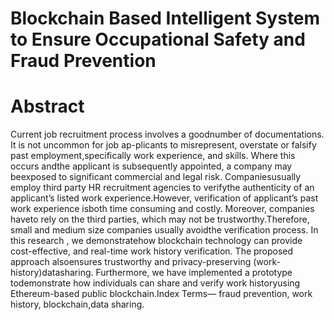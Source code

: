 # Blockchain Based Intelligent System to Ensure Occupational Safety and Fraud Prevention

# Abstract
Current  job  recruitment  process  involves  a  goodnumber  of  documentations.  It  is  not  uncommon  for  job  ap-plicants  to  misrepresent,  overstate  or  falsify  past  employment,specifically work experience, and skills. Where this occurs andthe  applicant  is  subsequently  appointed,  a  company  may  beexposed  to  significant  commercial  and  legal  risk.  Companiesusually  employ  third  party  HR  recruitment  agencies  to  verifythe   authenticity   of   an   applicant’s   listed   work   experience.However,  verification  of  applicant’s  past  work  experience  isboth  time  consuming  and  costly.  Moreover,  companies  haveto  rely  on  the  third  parties,  which  may  not  be  trustworthy.Therefore,  small  and  medium  size  companies  usually  avoidthe  verification  process.  In  this  research  ,  we  demonstratehow blockchain technology can provide cost-effective, and real-time  work  history  verification.  The  proposed  approach  alsoensures trustworthy and privacy-preserving (work-history)datasharing.  Furthermore,  we  have  implemented  a  prototype  todemonstrate how individuals can share and verify work historyusing  Ethereum-based  public  blockchain.Index  Terms— fraud  prevention,  work  history,  blockchain,data  sharing.

